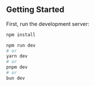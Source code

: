 ## Getting Started

First, run the development server:

```bash
npm install
```

```bash
npm run dev
# or
yarn dev
# or
pnpm dev
# or
bun dev
```
